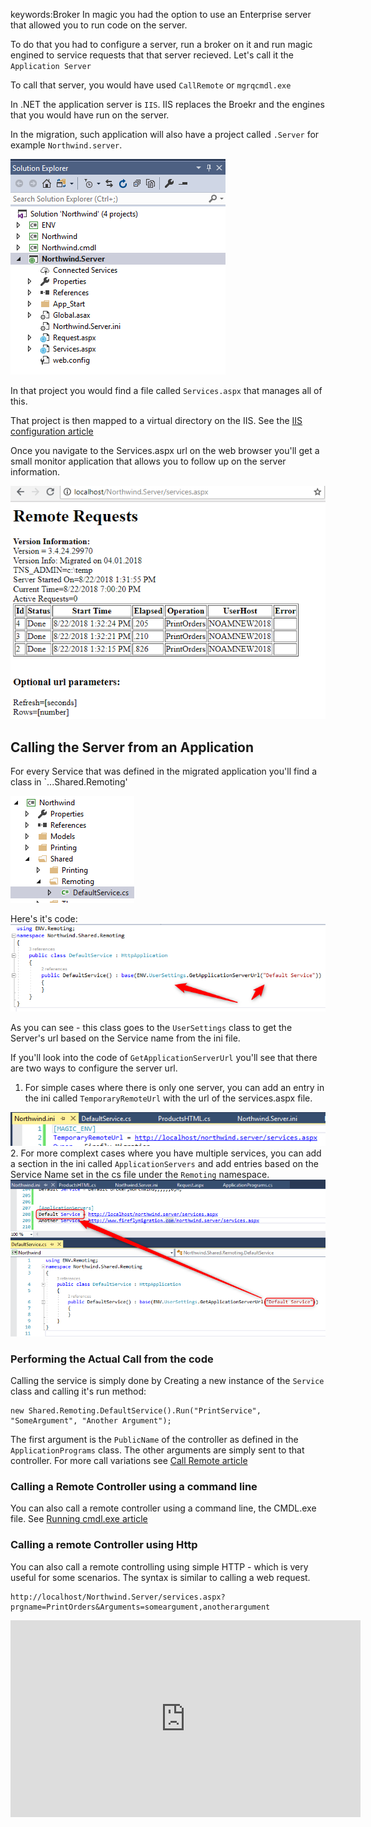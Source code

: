 keywords:Broker
In magic you had the option to use an Enterprise server that allowed you to run code on the server.

To do that you had to configure a server, run a broker on it and run magic engined to service requests that that server recieved.
Let's call it the `Application Server`

To call that server, you would have used `CallRemote` or `mgrqcmdl.exe`

In .NET the application server is `IIS`. IIS replaces the Broekr and the engines that you would have run on the server.

In the migration, such application will also have a project called `.Server` for example `Northwind.server`.

![2018 08 22 13H39 15](2018-08-22_13h39_15.png)

In that project you would find a file called `Services.aspx` that manages all of this.

That project is then mapped to a virtual directory on the IIS. See the [IIS configuration article](iis-configuration.html)

Once you navigate to the Services.aspx url on the web browser you'll get a small monitor application that allows you to follow up on the server information.

![2018 08 22 19H00 27](2018-08-22_19h00_27.png)


## Calling the Server from an Application

For every Service that was defined in the migrated application you'll find a class in `...Shared.Remoting'

![File3](file3.png)

Here's it's code:
![File2](file2.png)

As you can see - this class goes to the `UserSettings` class to get the Server's url based on the Service name from the ini file.

If you'll look into the code of `GetApplicationServerUrl` you'll see that there are two ways to configure the server url.
1. For simple cases where there is only one server, you can add an entry in the ini called `TemporaryRemoteUrl` with the url of the services.aspx file.

![File4](file4.png)
2. For more complext cases where you have multiple services, you can add a section in the ini called `ApplicationServers` and add entries based on the Service Name set in the cs file under the `Remoting` namespace.
![File5](file5.png)

### Performing the Actual Call from the code
Calling the service is simply done by Creating a new instance of the `Service` class and calling it's run method:
```csdiff
new Shared.Remoting.DefaultService().Run("PrintService", "SomeArgument", "Another Argument");
```
The first argument is the `PublicName` of the controller as defined in the `ApplicationPrograms` class. The other arguments are simply sent to that controller.
For more call variations see [Call Remote article](call-remote.html)


### Calling a Remote Controller using a command line
You can also call a remote controller using a command line, the CMDL.exe file. See [Running cmdl.exe article](running-cmdl.exe.html)

### Calling a remote Controller using Http
You can also call a remote controlling using simple HTTP - which is very useful for some scenarios.
The syntax is similar to calling a web request.
```
http://localhost/Northwind.Server/services.aspx?prgname=PrintOrders&Arguments=someargument,anotherargument
```


<iframe width="560" height="315" src="https://www.youtube.com/embed/eIXfLzw99IU" frameborder="0" allowfullscreen></iframe>